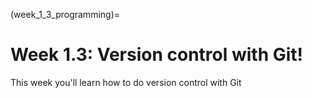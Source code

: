 (week_1_3_programming)=
# Week 1.3: Version control with Git!

This week you'll learn how to do version control with Git